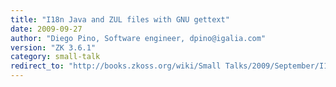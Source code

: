 ```yaml
---
title: "I18n Java and ZUL files with GNU gettext"
date: 2009-09-27
author: "Diego Pino, Software engineer, dpino@igalia.com"
version: "ZK 3.6.1"
category: small-talk
redirect_to: "http://books.zkoss.org/wiki/Small Talks/2009/September/I18n Java and ZUL files with GNU gettext"
---
```

